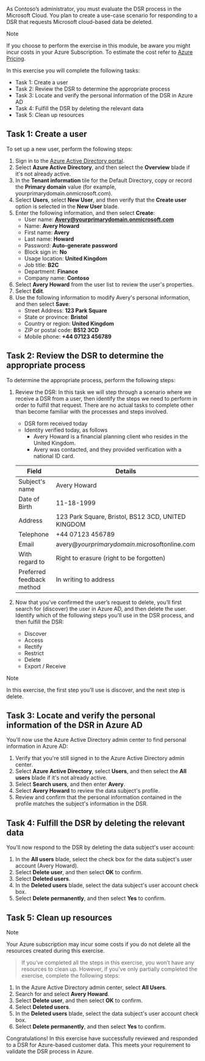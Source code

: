 As Contoso’s administrator, you must evaluate the DSR process in the Microsoft Cloud. You plan to create a use-case scenario for responding to a DSR that requests Microsoft cloud-based data be deleted.

> [!Note]
> If you choose to perform the exercise in this module, be aware you might incur costs in your Azure Subscription. To estimate the cost refer to [Azure Pricing](https://azure.microsoft.com/en-us/pricing/calculator/).

In this exercise you will complete the following tasks:
- Task 1: Create a user
- Task 2: Review the DSR to determine the appropriate process
- Task 3: Locate and verify the personal information of the DSR in Azure AD
- Task 4: Fulfill the DSR by deleting the relevant data
- Task 5: Clean up resources

## Task 1: Create a user

To set up a new user, perform the following steps:

1. Sign in to the [Azure Active Directory portal](https://aad.portal.azure.com).
2. Select **Azure Active Directory**, and then select the **Overview** blade if it's not already active.  
3. In the **Tenant information** tile for the Default Directory, copy or record the **Primary domain** value (for example, yourprimarydomain.onmicrosoft.com).
4. Select **Users**, select **New User**, and then verify that the **Create user** option is selected in the **New User** blade.
5. Enter the following information, and then select **Create**:
   - User name: **Avery@yourprimarydomain.onmicrosoft.com**
   - Name: **Avery Howard**
   - First name: **Avery**
   - Last name: **Howard**
   - Password: **Auto-generate password**
   - Block sign in: **No**
   - Usage location: **United Kingdom**
   - Job title: **B2C**
   - Department: **Finance**
   - Company name: **Contoso**
6. Select **Avery Howard** from the user list to review the user's properties.
7. Select **Edit**.
8. Use the following information to modify Avery's personal information, and then select **Save**:
   - Street Address: **123 Park Square**
   - State or province: **Bristol**
   - Country or region: **United Kingdom**
   - ZIP or postal code: **BS12 3CD**
   - Mobile phone: **+44 07123 456789**

## Task 2: Review the DSR to determine the appropriate process

To determine the appropriate process, perform the following steps:

1. Review the DSR:
In this task we will step through a scenario where we receive a DSR from a user, then identify the steps we need to perform in order to fulfill that request. There are no actual tasks to complete other than become familiar with the processes and steps involved.

   - DSR form received today
   - Identity verified today, as follows
     - Avery Howard is a financial planning client who resides in the United Kingdom.
     - Avery was contacted, and they provided verification with a national ID card.

    |Field|Details|
    |---|---|
    |Subject's name|Avery Howard|
    |Date of Birth|11-18-1999|
    |Address|123 Park Square, Bristol, BS12 3CD, UNITED KINGDOM|
    |Telephone|+44 07123 456789|
    |Email|avery@_yourprimarydomain_.microsoftonline.com|
    |With regard to|Right to erasure (right to be forgotten)|
    |Preferred feedback method|In writing to address|

1. Now that you’ve confirmed the user’s request to delete, you’ll first search for (discover) the user in Azure AD, and then delete the user. Identify which of the following steps you’ll use in the DSR process, and then fulfill the DSR: 
    - Discover
    - Access
    - Rectify
    - Restrict
    - Delete
    - Export / Receive

> [!NOTE]
> In this exercise, the first step you’ll use is discover, and the next step is delete.

## Task 3: Locate and verify the personal information of the DSR in Azure AD

You'll now use the Azure Active Directory admin center to find personal information in Azure AD:

1. Verify that you're still signed in to the Azure Active Directory admin center.
1. Select **Azure Active Directory**, select **Users**, and then select the **All users** blade if it's not already active.  
1. Select **Search users**, and then enter **Avery**.  
1. Select **Avery Howard** to review the data subject's profile.
1. Review and confirm that the personal information contained in the profile matches the subject's information in the DSR.

## Task 4: Fulfill the DSR by deleting the relevant data

You'll now respond to  the DSR by deleting the data subject's user account:

1. In the **All users** blade, select the check box for the data subject's user account (Avery Howard).  
1. Select **Delete user**, and then select **OK** to confirm.
1. Select **Deleted users**.
1. In the **Deleted users** blade, select the data subject's user account check box.
1. Select **Delete permanently**, and then select **Yes** to confirm.


## Task 5: Clean up resources

> [!NOTE]
> Your Azure subscription may incur some costs if you do not delete all the resources created during this exercise.

> If you’ve completed all the steps in this exercise, you won’t have any resources to clean up. However, if you’ve only partially completed the exercise, complete the following steps:

1. In the Azure Active Directory admin center, select **All Users**.
1. Search for and select **Avery Howard**.
1. Select **Delete user**, and then select **OK** to confirm.
1. Select **Deleted users**.
1. In the **Deleted users** blade, select the data subject's user account check box.
1. Select **Delete permanently**, and then select **Yes** to confirm.

Congratulations! In this exercise have successfully reviewed and responded to a DSR for Azure-based customer data. This meets your requirement to validate the DSR process in Azure.
